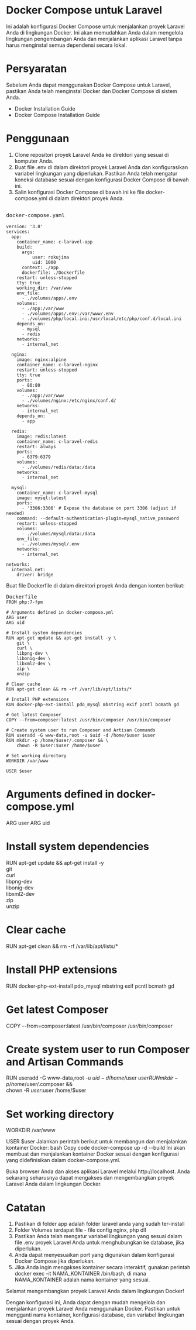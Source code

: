 # Docker Compose untuk Laravel
Ini adalah konfigurasi Docker Compose untuk menjalankan proyek Laravel Anda di lingkungan Docker. Ini akan memudahkan Anda dalam mengelola lingkungan pengembangan Anda dan menjalankan aplikasi Laravel tanpa harus menginstal semua dependensi secara lokal.

# Persyaratan
Sebelum Anda dapat menggunakan Docker Compose untuk Laravel, pastikan Anda telah menginstal Docker dan Docker Compose di sistem Anda.

- <a link="">Docker Installation Guide</a>
- <a link="">Docker Compose Installation Guide</a>

# Penggunaan
1. Clone repositori proyek Laravel Anda ke direktori yang sesuai di komputer Anda.
2. Buat file .env di dalam direktori proyek Laravel Anda dan konfigurasikan variabel lingkungan yang diperlukan. Pastikan Anda telah mengatur koneksi database sesuai dengan konfigurasi Docker Compose di bawah ini.
3. Salin konfigurasi Docker Compose di bawah ini ke file docker-compose.yml di dalam direktori proyek Anda.

<pre>
  <div class="bg-black rounded-md mb-4"><div class="flex items-center relative text-gray-200 bg-gray-800 px-4 py-2 text-xs font-sans justify-between rounded-t-md"><span>docker-compose.yaml</span>
    <div class="p-4 overflow-y-auto"><code class="!whitespace-pre hljs language-yaml"><span class="hljs-attr">version:</span> <span class="hljs-string">'3.8'</span>
<span class="hljs-attr">services:</span>
  <span class="hljs-attr">app:</span>
    <span class="hljs-attr">container_name:</span> <span class="hljs-string">c-laravel-app</span>
    <span class="hljs-attr">build:</span>
      <span class="hljs-attr">args:</span>
          <span class="hljs-attr">user:</span> <span class="hljs-string">rokujima</span>
          <span class="hljs-attr">uid:</span> <span class="hljs-number">1000</span>
      <span class="hljs-attr">context:</span> <span class="hljs-string">./app</span>
      <span class="hljs-attr">dockerfile:</span> <span class="hljs-string">./Dockerfile</span>
    <span class="hljs-attr">restart:</span> <span class="hljs-string">unless-stopped</span>
    <span class="hljs-attr">tty:</span> <span class="hljs-literal">true</span>
    <span class="hljs-attr">working_dir:</span> <span class="hljs-string">/var/www</span>
    <span class="hljs-attr">env_file:</span>
      <span class="hljs-bullet">-</span> <span class="hljs-string">./volumes/apps/.env</span>
    <span class="hljs-attr">volumes:</span> 
      <span class="hljs-bullet">-</span> <span class="hljs-string">./app:/var/www</span>
      <span class="hljs-bullet">-</span> <span class="hljs-string">./volumes/apps/.env:/var/www/.env</span>
      <span class="hljs-bullet">-</span> <span class="hljs-string">./volumes/php/local.ini:/usr/local/etc/php/conf.d/local.ini</span>
    <span class="hljs-attr">depends_on:</span>
      <span class="hljs-bullet">-</span> <span class="hljs-string">mysql</span>
      <span class="hljs-bullet">-</span> <span class="hljs-string">redis</span>
    <span class="hljs-attr">networks:</span>
      <span class="hljs-bullet">-</span> <span class="hljs-string">internal_net</span>
    
  <span class="hljs-attr">nginx:</span>
    <span class="hljs-attr">image:</span> <span class="hljs-string">nginx:alpine</span>
    <span class="hljs-attr">container_name:</span> <span class="hljs-string">c-laravel-nginx</span>
    <span class="hljs-attr">restart:</span> <span class="hljs-string">unless-stopped</span>
    <span class="hljs-attr">tty:</span> <span class="hljs-literal">true</span>
    <span class="hljs-attr">ports:</span>
      <span class="hljs-bullet">-</span> <span class="hljs-number">80</span><span class="hljs-string">:80</span>
    <span class="hljs-attr">volumes:</span>
      <span class="hljs-bullet">-</span> <span class="hljs-string">./app:/var/www</span>
      <span class="hljs-bullet">-</span> <span class="hljs-string">./volumes/nginx:/etc/nginx/conf.d/</span>
    <span class="hljs-attr">networks:</span>
      <span class="hljs-bullet">-</span> <span class="hljs-string">internal_net</span>
    <span class="hljs-attr">depends_on:</span>
      <span class="hljs-bullet">-</span> <span class="hljs-string">app</span>

  <span class="hljs-attr">redis:</span>
    <span class="hljs-attr">image:</span> <span class="hljs-string">redis:latest</span>
    <span class="hljs-attr">container_name:</span> <span class="hljs-string">c-laravel-redis</span>
    <span class="hljs-attr">restart:</span> <span class="hljs-string">always</span>
    <span class="hljs-attr">ports:</span>
      <span class="hljs-bullet">-</span> <span class="hljs-number">6379</span><span class="hljs-string">:6379</span>
    <span class="hljs-attr">volumes:</span>
      <span class="hljs-bullet">-</span> <span class="hljs-string">./volumes/redis/data:/data</span>
    <span class="hljs-attr">networks:</span>
      <span class="hljs-bullet">-</span> <span class="hljs-string">internal_net</span>

  <span class="hljs-attr">mysql:</span>
    <span class="hljs-attr">container_name:</span> <span class="hljs-string">c-laravel-mysql</span>
    <span class="hljs-attr">image:</span> <span class="hljs-string">mysql:latest</span>
    <span class="hljs-attr">ports:</span>
      <span class="hljs-bullet">-</span> <span class="hljs-string">'3306:3306'</span> <span class="hljs-comment"># Expose the database on port 3306 (adjust if needed)</span>
    <span class="hljs-attr">command:</span> <span class="hljs-string">--default-authentication-plugin=mysql_native_password</span>
    <span class="hljs-attr">restart:</span> <span class="hljs-string">unless-stopped</span>
    <span class="hljs-attr">volumes:</span>
      <span class="hljs-bullet">-</span> <span class="hljs-string">./volumes/mysql/data:/data</span>
    <span class="hljs-attr">env_file:</span>
      <span class="hljs-bullet">-</span> <span class="hljs-string">./volumes/mysql/.env</span>
    <span class="hljs-attr">networks:</span>
      <span class="hljs-bullet">-</span> <span class="hljs-string">internal_net</span>

<span class="hljs-attr">networks:</span>
  <span class="hljs-attr">internal_net:</span>
    <span class="hljs-attr">driver:</span> <span class="hljs-string">bridge</span>
</code></div></div></pre>

Buat file Dockerfile di dalam direktori proyek Anda dengan konten berikut:
<pre><div class="bg-black rounded-md mb-4"><div class="flex items-center relative text-gray-200 bg-gray-800 px-4 py-2 text-xs font-sans justify-between rounded-t-md"><span>Dockerfile</span></div><div class="p-4 overflow-y-auto"><code class="!whitespace-pre hljs language-Dockerfile">FROM php:7-fpm

# Arguments defined in docker-compose.yml
ARG user
ARG uid

# Install system dependencies
RUN apt-get update &amp;&amp; apt-get install -y \
    git \
    curl \
    libpng-dev \
    libonig-dev \
    libxml2-dev \
    zip \
    unzip

# Clear cache
RUN apt-get clean &amp;&amp; rm -rf /var/lib/apt/lists/*

# Install PHP extensions
RUN docker-php-ext-install pdo_mysql mbstring exif pcntl bcmath gd

# Get latest Composer
COPY --from=composer:latest /usr/bin/composer /usr/bin/composer

# Create system user to run Composer and Artisan Commands
RUN useradd -G www-data,root -u $uid -d /home/$user $user
RUN mkdir -p /home/$user/.composer &amp;&amp; \
    chown -R $user:$user /home/$user

# Set working directory
WORKDIR /var/www

USER $user
</code></div></div></pre>

# Arguments defined in docker-compose.yml
ARG user
ARG uid

# Install system dependencies
RUN apt-get update && apt-get install -y \
    git \
    curl \
    libpng-dev \
    libonig-dev \
    libxml2-dev \
    zip \
    unzip

# Clear cache
RUN apt-get clean && rm -rf /var/lib/apt/lists/*

# Install PHP extensions
RUN docker-php-ext-install pdo_mysql mbstring exif pcntl bcmath gd

# Get latest Composer
COPY --from=composer:latest /usr/bin/composer /usr/bin/composer

# Create system user to run Composer and Artisan Commands
RUN useradd -G www-data,root -u $uid -d /home/$user $user
RUN mkdir -p /home/$user/.composer && \
    chown -R $user:$user /home/$user

# Set working directory
WORKDIR /var/www

USER $user
Jalankan perintah berikut untuk membangun dan menjalankan kontainer Docker:
bash
Copy code
docker-compose up -d --build
Ini akan membuat dan menjalankan kontainer Docker sesuai dengan konfigurasi yang didefinisikan dalam docker-compose.yml.

Buka browser Anda dan akses aplikasi Laravel melalui http://localhost. Anda sekarang seharusnya dapat mengakses dan mengembangkan proyek Laravel Anda dalam lingkungan Docker.
# Catatan
1. Pastikan di folder app adalah folder laravel anda yang sudah ter-install
2. Folder Volumes terdapat file - file config nginx, php dll 
3. Pastikan Anda telah mengatur variabel lingkungan yang sesuai dalam file .env proyek Laravel Anda untuk menghubungkan ke database, jika diperlukan.
4. Anda dapat menyesuaikan port yang digunakan dalam konfigurasi Docker Compose jika diperlukan.
5. Jika Anda ingin mengakses kontainer secara interaktif, gunakan perintah docker exec -it NAMA_KONTAINER /bin/bash, di mana NAMA_KONTAINER adalah nama kontainer yang sesuai.

Selamat mengembangkan proyek Laravel Anda dalam lingkungan Docker!

Dengan konfigurasi ini, Anda dapat dengan mudah mengelola dan menjalankan proyek Laravel Anda menggunakan Docker. Pastikan untuk mengganti nama kontainer, konfigurasi database, dan variabel lingkungan sesuai dengan proyek Anda.
